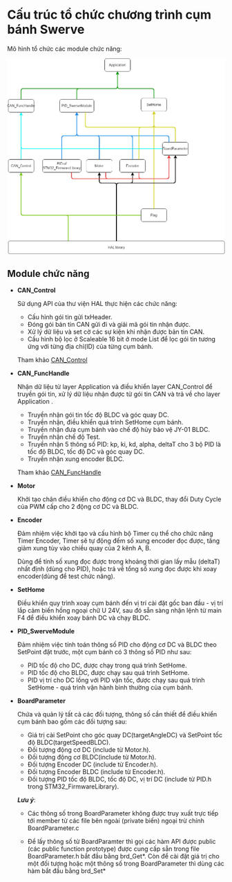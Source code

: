 # Cấu trúc tổ chức chương trình cụm bánh Swerve

Mô hình tổ chức các module chức năng:

![Diagram](/Slave_F103/Image/SWERVE_BaseDiagram-SwerveModule_Code.jpg)

## Module chức năng

+ __CAN_Control__

    Sử dụng API của thư viện HAL thực hiện các chức năng:

    + Cấu hình gói tin gửi txHeader.
    + Đóng gói bản tin CAN gửi đi và giải mã gói tin nhận được.
    + Xử lý dữ liệu và set cờ các sự kiện khi 
    nhận được bản tin CAN.
    + Cấu hình bộ lọc ở Scaleable 16 bit ở mode List để lọc gói tin tương ứng với từng địa chỉ(ID) của từng cụm bánh.

    Tham khảo [CAN_Control](readmedoc/CAN_Control.md)

+ __CAN_FuncHandle__ 

    Nhận dữ liệu từ layer Application và điều khiển layer CAN_Control để truyền gói tin, xử lý dữ liệu nhận được từ gói tin CAN và trả về cho layer Application
.
    + Truyền nhận gói tin tốc độ BLDC và góc quay DC.
    + Truyền nhận, điều khiển quá trình SetHome cụm bánh.
    + Truyền nhận đưa cụm bánh vào chế độ hủy bảo vệ JY-01 BLDC.
    + Truyền nhận chế độ Test.
    + Truyền nhận 5 thông số PID: kp, ki, kd, alpha, deltaT cho 3 bộ PID là tốc độ BLDC, tốc độ DC và góc quay DC.
    + Truyền nhận xung encoder BLDC.

    Tham khảo [CAN_FuncHandle](readmedoc/CAN_FuncHandle.md)

+ __Motor__

    Khởi tạo chân điều khiển cho động cơ DC và BLDC, thay đổi Duty Cycle của PWM cấp cho 2 động cơ DC và BLDC.

+ __Encoder__

    Đảm nhiệm việc khởi tạo và cấu hình bộ Timer cụ thể cho chức năng Timer Encoder, Timer sẽ tự động đếm số xung encoder đọc được, tăng giảm xung tùy vào chiều quay của 2 kênh A, B.

    Dùng để tính số xung đọc được trong khoảng thời gian lấy mẫu (deltaT) nhất định (dùng cho PID), hoặc trả về tổng số xung đọc được khi xoay encoder(dùng để test chức năng).


+ __SetHome__

    Điều khiển quy trình xoay cụm bánh đến vị trí cài đặt gốc ban đầu - vị trí lắp cảm biến hồng ngoại chữ U 24V, sau đó sẵn sàng nhận lệnh từ main F4 để điều khiển xoay bánh DC và chạy BLDC.

+ __PID_SwerveModule__

    Đảm nhiệm việc tính toán thông số PID cho động cơ DC và BLDC theo SetPoint đặt trước, một cụm bánh có 3 thông số PID như sau:

    + PID tốc độ cho DC, được chạy trong quá trình SetHome.
    + PID tốc độ cho BLDC, được chạy sau quá trình SetHome.
    + PID vị trí cho DC lồng với PID vận tốc, được chạy sau quá trình SetHome - quá trình vận hành bình thường của cụm bánh.

+ __BoardParameter__

    Chứa và quản lý tất cả các đối tượng, thông số cần thiết để điều khiển cụm bánh bao gồm các đối tượng sau:

    + Giá trị cài SetPoint cho góc quay DC(targetAngleDC) và SetPoint tốc độ BLDC(targetSpeedBLDC).
    + Đối tượng động cơ DC (include từ Motor.h).
    + Đối tượng động cơ BLDC(include từ Motor.h).
    + Đối tượng Encoder DC (include từ Encoder.h).
    + Đối tượng Encoder BLDC (include từ Encoder.h).
    + Đối tượng PID tốc độ BLDC, tốc độ DC, vị trí DC (include từ PID.h trong STM32_FirmwareLibrary).

    __*Lưu ý*__: 
    
    - Các thông số trong BoardParameter không được truy xuất trực tiếp tới member từ các file bên ngoài (private biến) ngoại trừ chính BoardParameter.c

    - Để lấy thông số từ BoardParamter thì gọi các hàm API được public (các public function prototype) được cung cấp sẵn trong file BoardParameter.h bắt đầu bằng brd_Get*. Còn để cài đặt giá trị cho một đối tượng hoặc một thông số trong BoardParameter thì dùng các hàm bắt đầu bằng brd_Set*


